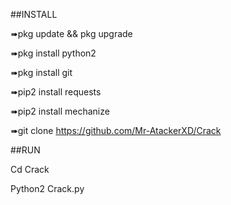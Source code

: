 ##INSTALL

➠pkg update && pkg upgrade

➠pkg install python2

➠pkg install git

➠pip2 install requests

➠pip2 install mechanize

➠git clone https://github.com/Mr-AtackerXD/Crack


##RUN

Cd Crack

Python2 Crack.py

